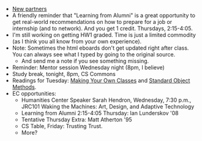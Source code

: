* [New partners](../partners/2013-09-10.txt)
* A friendly reminder that "Learning from Alumni" is a great opportunity
  to get real-world recommendations on how to prepare for a job or
  internship (and to network).  And you get 1 credit.  Thursdays, 2:15-4:05.
* I'm still working on getting HW1 graded.  Time is just a limited commodity
  (as I think you all know from your own experience).
* Note: Sometimes the html eboards don't get updated right after class.
  You can always see what I typed by going to the original source.
    * And send me a note if you see something missing.
* Reminder: Mentor session Wednesday night (8pm, I believe)
* Study break, tonight, 8pm, CS Commons
* Readings for Tuesday: 
  [Making Your Own Classes](../readings/classes.html) and
  [Standard Object Methods](../readings/standard-methods.html).
* EC opportunities:
    * Humanities Center Speaker Sarah Hendron, Wednesday, 7:30 p.m., JRC101
      Waking the Machines: Art, Design, and Adaptive Technology
    * Learning from Alumni 2:15-4:05 Thursday: Ian Lunderskov '08
    * Tentative Thursday Extra: Matt Atherton '95
    * CS Table, Friday: Trusting Trust.
    * More?

